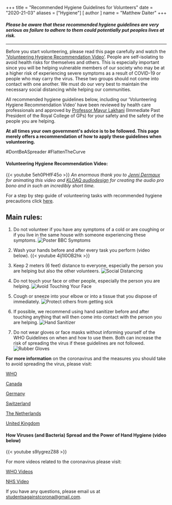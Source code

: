 +++
title = "Recommended Hygiene Guidelines for Volunteers"
date = "2020-21-03"
aliases = ["Hygiene"]
[ author ]
  name = "Matthew Daiter"
+++

#### *Please be aware that these recommended hygiene guidelines are very serious as failure to adhere to them could potentially put peoples lives at risk.*
--------

Before you start volunteering, please read this page carefully and watch the [‘Volunteering Hygiene Recommendation Video’](#volunteering-hygiene-video). People are self-isolating to avoid health risks for themselves and others. This is especially important since you will be helping vulnerable members of our society who may be at a higher risk of experiencing severe symptoms as a result of COVID-19 or people who may carry the virus. These two groups should not come into contact with one another. We must do our very best to maintain the necessary social distancing while helping our communities.

All recommended hygiene guidelines below, including our ‘Volunteering Hygiene Recommendation Video’ have been reviewed by health care professionals and approved by [Professor Mayur Lakhani](https://www.westleicestershireccg.nhs.uk/your-ccg/board-members/18-your-ccg/board-members/100-professor-mayur-lakhani-ccg-chair) (Immediate Past President of the Royal College of GPs) for your safety and the safety of the people you are helping.

__At all times your own government's advice is to be followed. This page merely offers a recommendation of how to apply these guidelines when volunteering.__

#DontBeASpreader #FlattenTheCurve 

#### Volunteering Hygiene Recommendation Video:
{{< youtube 5eh0PHfF45o >}}
*An enormous thank you to [Jenni Dermaux](https://instagram.com/jennidermaux) for animating this video and [KLOAQ audiodesign](https://instagram.com/kloaq_audiodesign) for creating the audio pro bono and in such an incredibly short time.*

For a step by step guide of volunteering tasks with recommended hygiene precautions click [here](https://drive.google.com/open?id=1wBgHUCbxDhMbYcfwhDqkBIffTvKZrojp).

## Main rules:

1. Do not volunteer if you have any symptoms of a cold or are coughing or if you live in the same house with someone experiencing these symptoms.
![Poster BBC Symptoms](/imgs/Poster_BBC_Symptoms.png)

2. Wash your hands before and after every task you perform (video below).
{{< youtube 4ij1I0OB2hk >}}

3. Keep 2 meters (6 feet) distance to everyone, especially the person you are helping but also the other volunteers.
![Social Distancing](/imgs/social_distancing.png)

4. Do not touch your face or other people, especially the person you are helping.
![Avoid Touching Your Face](/imgs/avoid.png)

5. Cough or sneeze into your elbow or into a tissue that you dispose of immediately.
![Protect others from getting sick](/imgs/protect.png)

6. If possible, we recommend using hand sanitizer before and after touching anything that will then come into contact with the person you are helping.
![Hand Sanitizer](/imgs/hand_sanitizer.jpg)

7. Do not wear gloves or face masks without informing yourself of the WHO Guidelines on when and how to use them. Both can increase the risk of spreading the virus if these guidelines are not followed.
![Rubber Gloves](/imgs/rubber.png)

**For more information** on the coronavirus and the measures you should take to avoid spreading the virus, please visit:

[WHO](https://www.who.int/emergencies/diseases/novel-coronavirus-2019/advice-for-public)

[Canada](https://www.canada.ca/en/public-health/services/diseases/coronavirus-disease-covid-19.html)

[Germany](https://www.zusammengegencorona.de)

[Switzerland](https://www.bag.admin.ch/bag/en/home/krankheiten/ausbrueche-epidemien-pandemien/aktuelle-ausbrueche-epidemien/novel-cov.html)

[The Netherlands](https://www.rivm.nl/en/novel-coronavirus-covid-19)

[United Kingdom](https://www.nhs.uk/conditions/coronavirus-covid-19/)



#### How Viruses (and Bacteria) Spread and the Power of Hand Hygiene (video below)

{{< youtube s9IygrezZ88 >}}

For more videos related to the coronavirus please visit:  

[WHO Videos](https://www.who.int/emergencies/diseases/novel-coronavirus-2019/advice-for-public/videos)

[NHS Video](https://www.westleicestershireccg.nhs.uk/publications/getting-involved/ppg-network/6-february-2020/coronavirus-covid19)

If you have any questions, please email us at [studentsagainstcorona@gmail.com](mailto:studentsagainstcorona@gmail.com).